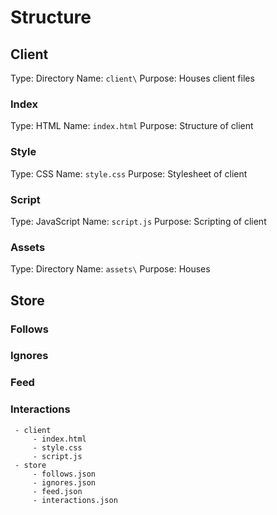 # Structure
## Client
Type: Directory
Name: `client\`
Purpose: Houses client files
### Index
Type: HTML
Name: `index.html`
Purpose: Structure of client
### Style
Type: CSS
Name: `style.css`
Purpose: Stylesheet of client
### Script
Type: JavaScript
Name: `script.js`
Purpose: Scripting of client
### Assets
Type: Directory
Name: `assets\`
Purpose: Houses
## Store

### Follows
### Ignores
### Feed
### Interactions

	 - client
		 - index.html
		 - style.css
		 - script.js
	 - store
		 - follows.json
		 - ignores.json
		 - feed.json
		 - interactions.json

<!--stackedit_data:
eyJoaXN0b3J5IjpbLTExMTc0ODU5MDZdfQ==
-->